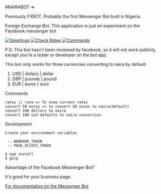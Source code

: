 #NAIRABOT => 

Previously FXBOT.
Probably the first Messenger Bot built in Nigeria.

Foreign Exchange Bot.
This application is just an experiment on the Facebook messenger bot

[![Greetings](https://s10.postimg.org/8oetjggbd/Screen_Shot_2016_08_12_at_10_28_10_PM.png)](https://postimg.org/image/hw7205ndh/)
[![Check Rates](https://s9.postimg.org/rm7hr48jj/Screen_Shot_2016_08_12_at_10_29_57_PM.png)](https://postimg.org/image/6pb9mgaij/)
[![Commands](https://s10.postimg.org/dwiu74vih/Screen_Shot_2016_08_12_at_10_30_30_PM.png)](https://postimg.org/image/vmkis6939/)


P.S: This bot hasn't been reviewed by facebook, so it will not work publicly, except you're a tester or developer on the bot app.


This bot only works for three currencies converting to naira by default.

1. USD | dollars | dollar
2. GBP | pounds | pound
3. EUR | euros | euro

Commands

```
rates || rate => To view current rates
convert 50 euros => to convert 50 euros to naira(default) 
convert 100 dollars to naira
convert 100 usd defaults to naira conversion.
```

Development

```
Create your environment variables

 -- WEBHOOK_TOKEN
 -- PAGE_ACCESS_TOKEN

$ npm install
$ gulp
```

Advantage of the Facebook Messenger Bot?

It's good for your business page.

[For documentation on the Messenger Bot](https://developers.facebook.com/docs/messenger-platform/product-overview)
